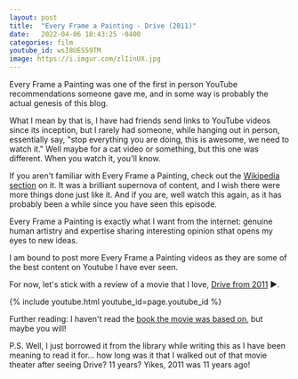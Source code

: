 ```yaml
---
layout: post
title:  "Every Frame a Painting - Drive (2011)"
date:   2022-04-06 18:43:25 -0400
categories: film
youtube_id: wsI8UES59TM
image: https://i.imgur.com/zlIinUX.jpg
---
```


Every Frame a Painting was one of the first in person YouTube recommendations someone gave me, and in some way is probably the actual genesis of this blog.

What I mean by that is, I have had friends send links to YouTube videos since its inception, but I rarely had someone, while hanging out in person, essentially say, "stop everything you are doing, this is awesome, we need to watch it." Well maybe for a cat video or something, but this one was different. When you watch it, you'll know.

If you aren't familiar with Every Frame a Painting, check out the [Wikipedia section](https://en.wikipedia.org/wiki/Every_Frame_a_Painting) on it. It was a brilliant supernova of content, and I wish there were more things done just like it. And if you are, well watch this again, as it has probably been a while since you have seen this episode.

Every Frame a Painting is exactly what I want from the internet: genuine human artistry and expertise sharing interesting opinion sthat opens my eyes to new ideas.

I am bound to post more Every Frame a Painting videos as they are some of the best content on Youtube I have ever seen.

For now, let's stick with a review of a movie that I love, [Drive from 2011](https://en.wikipedia.org/wiki/Drive_(2011_film)) ▶️.

{% include youtube.html youtube_id=page.youtube_id %}

Further reading: I haven't read the [book the movie was based on](https://www.goodreads.com/book/show/176378.Drive), but maybe you will!

P.S. Well, I just borrowed it from the library while writing this as I have been meaning to read it for... how long was it that I walked out of that movie theater after seeing Drive? 11 years? Yikes, 2011 was 11 years ago!
